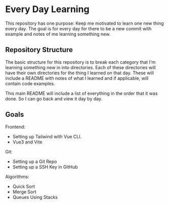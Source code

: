 # Every Day Learning
This repository has one purpose: Keep me motivated to learn one new thing every day. The goal is for every day for there to be a new commit with example and notes of me learning something new.

## Repository Structure
The basic structure for this repository is to break each category that I'm learning something new in into directories. Each of these directories will have their own directories for the thing I learned on that day. These will include a README with notes of what I learned and if applicable, will contain code examples.

This main README will include a list of everything in the order that it was done. So I can go back and view it day by day.

## Goals
Frontend:
* Setting up Tailwind with Vue CLI.
* Vue3 and Vite

Git:
* Setting up a Git Repo
* Setting up a SSH Key in GitHub

Algorithms:
* Quick Sort
* Merge Sort
* Queues Using Stacks